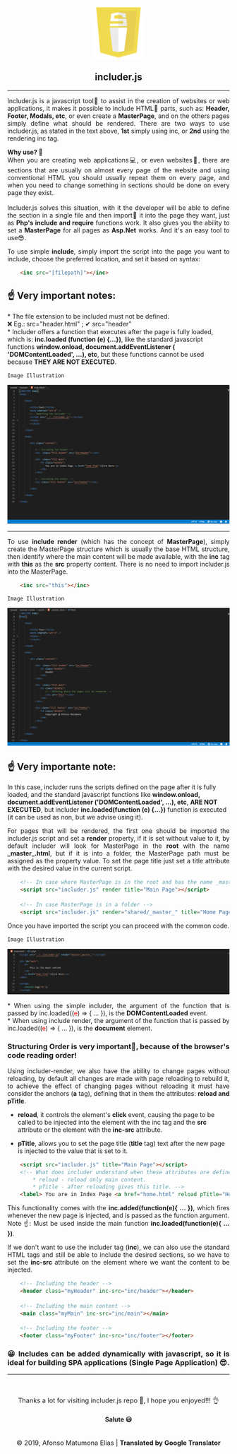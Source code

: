<p align="center" style="text-align:center;height:120px">
    <img height="120px" src="assets/ico/main_ico.png" />
<p>

<h2 align="center" style="text-align:center;"> includer.js </h2>

<hr>

<p style="text-align: justify">
    Includer.js is a javascript tool🔨 to assist in the creation of websites or web applications, it makes it possible to include HTML📃 parts, such as: <b>Header, Footer, Modals, etc</b>, or even create a <b>MasterPage</b>, and on the others pages simply define what should be rendered. There are two ways to use includer.js, as stated in the text above, <b>1st</b> simply using inc, or <b>2nd</b> using the rendering inc tag.

</p>

<p style="text-align: justify">
    <b>Why use? 🤔</b><br/>
    When you are creating web applications💻, or even websites📰, there are sections that are usually on almost every page of the website and using conventional HTML you should usually repeat them on every page, and when you need to change something in sections should be done on every page they exist.<br><br>
    Includer.js solves this situation, with it the developer will be able to define the section in a single file and then import📌 it into the page they want, just as <b>Php's include and require</b> functions work. It also gives you the ability to set a <b>MasterPage</b> for all pages as <b>Asp.Net</b> works. And it's an easy tool to use😎.
</p>

<p style="text-align: justify">
    To use simple <b>include</b>, simply import the script into the page you want to include, choose the preferred location, and set it based on syntax:
</p>

``` HTML
    <inc src="[filepath]"></inc>
```
<p style="text-align: justify">
    <h2>☝ Very important notes:</h2>
    * The file extension to be included must not be defined. <br/>❌ Eg.: src="header.html" ; ✔ src="header"<br/> 
    * Includer offers a function that executes after the page is fully loaded, which is: <b>inc.loaded (function (e) {...})</b>, like the standard javascript functions <b>window.onload, document.addEventListener ( 'DOMContentLoaded', ...), etc</b>, but these functions cannot be used because <b>THEY ARE NOT EXECUTED</b>.
</p>

    Image Illustration
![Png](assets/ico/eg1.png)

<hr />

<p style="text-align: justify">
    To use <b>include render</b> (which has the concept of <b>MasterPage</b>), simply create the MasterPage structure which is usually the base HTML structure, then identify where the main content will be made available, with the <b>inc</b> tag with <b>this</b> as the <b>src</b> property content. There is no need to import includer.js into the MasterPage.
</p>

``` HTML
    <inc src="this"></inc>
```

    Image Illustration
![Png](assets/ico/eg2.png)

<p style="text-align: justify">
    <h2>☝ Very importante note:</h2>
    In this case, includer runs the scripts defined on the page after it is fully loaded, and the standard javascript functions like <b>window.onload, document.addEventListener ('DOMContentLoaded', ...), etc</b>, <b>ARE NOT EXECUTED</b>, but includer <b>inc.loaded(function (e) {...})</b> function is executed (it can be used as non, but we advise using it).
</p>

<p style="text-align: justify">
    For pages that will be rendered, the first one should be imported the includer.js script and set a <b>render</b> property, if it is set without value to it, by default includer will look for MasterPage in the <b>root</b> with the name <b>_master_.html</b>, but if it is into a folder, the MasterPage path must be assigned as the property value. To set the page title just set a title attribute with the desired value in the current script.
</p>

``` HTML
    <!-- In case where MasterPage is in the root and has the name _master_.html -->
    <script src="includer.js" render title="Main Page"></script>

    <!-- In case MasterPage is in a folder -->
    <script src="includer.js" render="shared/_master_" title="Home Page"></script>
```

<p style="text-align: justify">
    Once you have imported the script you can proceed with the common code.
</p>

    Image Illustration
![Png](assets/ico/eg3.png)

<p style="text-align: justify">
    * When using the simple includer, the argument of the function that is passed by inc.loaded((<span style="color:red">e</span>) => { ... }), is the <b>DOMContentLoaded</b> event.<br>
    * When using include render, the argument of the function that is passed by inc.loaded((<span style="color:red">e</span>) => { ... }), is the <b>document</b> element.
</p>

<h3 style="text-align: justify">
    Structuring Order is very important🤞, because of the browser's code reading order!
</h3>

<p style="text-align: justify">
    Using includer-render, we also have the ability to change pages without reloading, by default all changes are made with page reloading to rebuild it, to achieve the effect of changing pages without reloading it must have consider the anchors (<b>a</b> tag), defining that in them the attributes: <b>reload and pTitle</b>.
    <ul>
        <li><b>reload</b>, it controls the element's <b>click</b> event, causing the page to be called to be injected into the element with the inc tag and the <b>src</b> attribute or the element with the <b>inc-src</b> attribute.</li>
    </ul> 
    <ul>
        <li><b>pTitle</b>, allows you to set the page title (<b>title</b> tag) text after the new page is injected to the value that is set to it.</li>
    </ul> 
</p>

``` HTML
    <script src="includer.js" title="Main Page"></script>
    <!-- What does includer understand when these attributes are defined:
        * reload - reload only main content.
        * pTitle - after reloading gives this title. -->
    <label> You are in Index Page <a href="home.html" reload pTitle="Home Page">Click Here</a></label>
```

<p style="text-align: justify">
    This functionality comes with the <b>inc.added(function(e){ ... })</b>, which fires whenever the new page is injected, and is passed as the function argument.<br>
    Note ☝: Must be used inside the main function <b>inc.loaded(function(e){ ... })</b>.
</p>

<p style="text-align: justify">
    If we don't want to use the includer tag (<b>inc</b>), we can also use the standard HTML tags and still be able to include the desired sections, so we have to set the <b>inc-src</b> attribute on the element where we want the content to be injected.
</p>

``` HTML
    <!-- Including the header -->
    <header class="myHeader" inc-src="inc/header"></header>
    
    <!-- Including the main content -->
    <main class="myMain" inc-src="inc/main"></main>

    <!-- Including the footer -->
    <footer class="myFooter" inc-src="inc/footer"></footer>
```

<h3 style="text-align: justify">
    😀 Includes can be added dynamically with javascript, so it is ideal for building SPA applications (Single Page Application) 😎.
</h3>

<hr>
<br>
<br>

<p align="center" style="text-align:center;font-size:11pt; margin:0;"> 
    Thanks a lot for visiting includer.js repo 🙂, I hope you enjoyed!!! 👌<br/>
    <h4 align="center" style="text-align:center;">Salute 😃</h4> 
</p>
<br/>

<p align="center" style="text-align:center;font-size:11pt; margin:0;"> 
    © 2019, Afonso Matumona Elias | <b>Translated by Google Translator</b>
</p>
